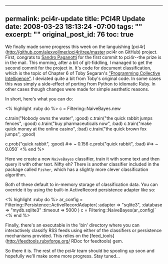 ----- 
permalink: pci4r-update
title: PCI4R Update
date: 2008-03-23 18:13:24 -07:00
tags: ""
excerpt: ""
original_post_id: 76
toc: true
-----
We finally made some progress this week on the languishing [pci4r](http://github.com/alexvollmer/pci4r/tree/master pci4r on GitHub) project. First, congrats to [Sandro Paganotti](http://www.railsonwave.com/) for the first commit to pci4r--the prize is in the mail. This morning, after a bit of git-fiddling, I managed to get the second commit for the project in. It's code for document classification, which is the topic of Chapter 6 of Toby Segaran's ["Programming Collective Intelligence"](http://www.oreilly.com/catalog/9780596529321/). I deviated quite a bit from Toby's original code. In some cases this was simply a side-effect of porting from Python to idiomatic Ruby. In other cases though changes were made for simple aesthetic reasons.

In short, here's what you can do:

<% highlight :ruby do %>
c = Filtering::NaiveBayes.new

c.train("Nobody owns the water", :good)
c.train("the quick rabbit jumps fences", :good)
c.train("buy pharmaceuticals now", :bad)
c.train("make quick money at the online casino", :bad)
c.train("the quick brown fox jumps", :good)

c.prob("quick rabbit", :good)  #=> ~ 0.156
c.prob("quick rabbit", :bad)   #=> ~ 0.050`
<% end %>

Here we create a new `NaiveBayes` classifier, train it with some text and then query it with other text. Nifty eh? There is another classifier included in the package called `Fisher`, which has a slightly more clever classification algorithm.

Both of these default to in-memory storage of classification data. You can override it by using the built-in ActiveRecord persistence adapter like so:

<% highlight :ruby do %>
ar_config = Filtering::Persistence::ActiveRecordAdapter(
  :adapter => "sqlite3",
  :database => "mydb.sqlite3"
  :timeout => 5000
)
c = Filtering::NaiveBayes(ar_config)`
<% end %>

Finally, there's an executable in the 'bin' directory where you can interactively classify RSS feeds using either of the classifiers or persistence mechanisms provided. This relies on the
[feed_tools](http://feedtools.rubyforge.org/ RDoc for feedtools) gem.

So there it is. The rest of the pci4r team should be spooling up soon and hopefully we'll make some more progress. Stay tuned...
